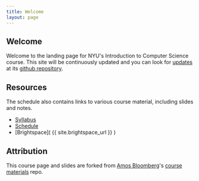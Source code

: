 ```yaml
---
title: Welcome
layout: page
---
```



## Welcome

Welcome to the landing page for NYU's Introduction to Computer Science course.
This site will be continuously updated and you can look for
[updates](https://github.com/mtao/nyu-intro-to-computer-science/commits/main)
at its
[github repository](https://github.com/mtao/nyu-intro-to-computer-science).

## Resources

The schedule also contains links to various course material, including slides
and notes.

* [Syllabus](syllabus)
* [Schedule](schedule)
* [Brightspace]( {{ site.brightspace_url }} )


## Attribution

This course page and slides are forked from
[Amos Bloomberg](https://knowledge.kitchen)'s
[course materials](https://github.com/nyu-java-programming/course-materials)
repo.
